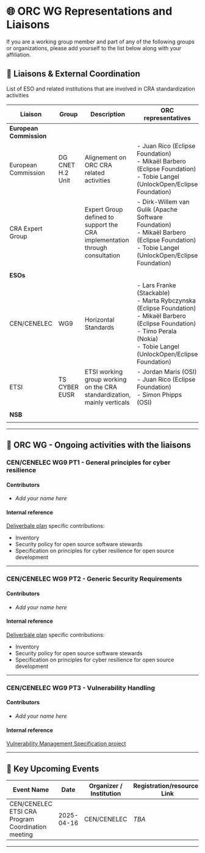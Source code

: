 # 🌐 ORC WG Representations and Liaisons

If you are a working group member and part of any of the following groups or organizations, please add yourself to the list below along with your affiliation.

## 🤝 Liaisons & External Coordination
List of ESO and related institutions that are involved in CRA standardization activities


| Liaison | Group | Description | ORC representatives|
| ------------ | -- | ------- | -------- |
| **European Commission** |
| European Commission | DG CNET H.2 Unit | Alignement on ORC CRA related activities | - Juan Rico (Eclipse Foundation) <br> - Mikaël Barbero (Eclipse Foundation) <br>    - Tobie Langel (UnlockOpen/Eclipse Foundation) |
| CRA Expert Group|  | Expert Group defined to support the CRA  implementation through consultation | - Dirk-Willem van Gulik (Apache Software Foundation) <br>    - Mikaël Barbero (Eclipse Foundation) <br>    - Tobie Langel (UnlockOpen/Eclipse Foundation)|
||
|**ESOs**| |
| CEN/CENELEC | WG9 |  Horizontal Standards |  - Lars Franke (Stackable) <br> - Marta Rybczynska (Eclipse Foundation) <br>    - Mikaël Barbero (Eclipse Foundation) <br> - Timo Perala (Nokia) <br>    - Tobie Langel (UnlockOpen/Eclipse Foundation) <br> |
| ETSI | TS CYBER EUSR | ETSI working group working on the CRA standardization, mainly verticals | - Jordan Maris (OSI) <br> - Juan Rico (Eclipse Foundation) <br> - Simon Phipps (OSI)|
||
|**NSB**|
||

---

## 🚀 ORC WG - Ongoing activities with the liaisons

### CEN/CENELEC WG9 PT1 - General principles for cyber resilience 

#### Contributors
- *Add your name here*

#### Internal reference

[Deliverbale plan](https://github.com/orcwg/orcwg/tree/main/cyber-resilience-sig#deliverables) specific contributions:
 - Inventory
 - Security policy for open source software stewards
 - Specification on principles for cyber resilience for open source development 

---
### CEN/CENELEC WG9 PT2 - Generic Security Requirements

#### Contributors
- *Add your name here*

#### Internal reference

[Deliverbale plan](https://github.com/orcwg/orcwg/tree/main/cyber-resilience-sig#deliverables) specific contributions:
 - Inventory
 - Security policy for open source software stewards
 - Specification on principles for cyber resilience for open source development 

---
### CEN/CENELEC WG9 PT3 - Vulnerability Handling 

#### Contributors
- *Add your name here*
#### Internal reference

[Vulnerability Management Specification project](https://github.com/orcwg/vulnerability-management-spec)


---

## 📅 Key Upcoming Events

| Event Name                        | Date       | Organizer / Institution   | Registration/resources Link    | WG Activities & Milestones                      |
|----------------------------------|------------|----------------------------|------------------------------------------|--------------------------------------|
| CEN/CENELEC ETSI CRA Program Coordination meeting | 2025-04-16 | CEN/CENELEC | *TBA* | CEN/CENELEC WG9, ETSI TC CYBER |
---
